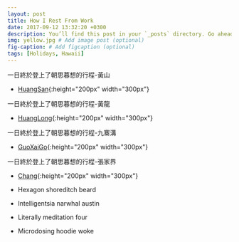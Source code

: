 ```yaml
---
layout: post
title: How I Rest From Work
date: 2017-09-12 13:32:20 +0300
description: You’ll find this post in your `_posts` directory. Go ahead and edit it and re-build the site to see your changes. # Add post description (optional)
img: yellow.jpg # Add image post (optional)
fig-caption: # Add figcaption (optional)
tags: [Holidays, Hawaii]
---
```

一日終於登上了朝思暮想的行程-黃山
* [HuangSan]({{site.baseurl}}/assets/img/HuangSan.jpg){:height="200px" width="300px"}

一日終於登上了朝思暮想的行程-黃龍
* [HuangLong]({{site.baseurl}}/assets/img/HuangLong.jpg){:height="200px" width="300px"}

一日終於登上了朝思暮想的行程-九寨溝
* [GuoXaiGo]({{site.baseurl}}/assets/img/GuoXaiGo.jpg){:height="200px" width="300px"}

一日終於登上了朝思暮想的行程-張家界
* [Chang]({{site.baseurl}}/assets/img/Chang.jpg){:height="200px" width="300px"}


* Hexagon shoreditch beard
* Intelligentsia narwhal austin
* Literally meditation four
* Microdosing hoodie woke


